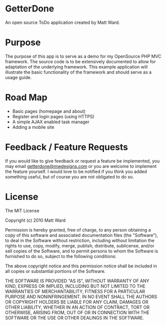 # GetterDone

An open source ToDo application created by Matt Ward.

# Purpose

The purpose of this app is to serve as a demo for my OpenSource PHP MVC framework.
The source code is to be extensively documented to allow for adaptation of the underlying framework.
This example application will illustrate the basic functionality of the framework and should serve as a usage guide.

# Road Map

* Basic pages (homepage and about)
* Register and login pages (using HTTPS)
* A simple AJAX enabled task manager
* Adding a mobile site

# Feedback / Feature Requests

If you would like to give feedback or request a feature be implemented, you may email
[getterdone@mwdesigns.com](mailto:getterdone@mwdesigns.com "email me") or you are welcome to implement the feature yourself. I would love
to be notified if you think you added something useful, but of course you are not obligated to do so.

# License

The MIT License

Copyright (c) 2010 Matt Ward

Permission is hereby granted, free of charge, to any person obtaining a copy
of this software and associated documentation files (the "Software"), to deal
in the Software without restriction, including without limitation the rights
to use, copy, modify, merge, publish, distribute, sublicense, and/or sell
copies of the Software, and to permit persons to whom the Software is
furnished to do so, subject to the following conditions:

The above copyright notice and this permission notice shall be included in
all copies or substantial portions of the Software.

THE SOFTWARE IS PROVIDED "AS IS", WITHOUT WARRANTY OF ANY KIND, EXPRESS OR
IMPLIED, INCLUDING BUT NOT LIMITED TO THE WARRANTIES OF MERCHANTABILITY,
FITNESS FOR A PARTICULAR PURPOSE AND NONINFRINGEMENT. IN NO EVENT SHALL THE
AUTHORS OR COPYRIGHT HOLDERS BE LIABLE FOR ANY CLAIM, DAMAGES OR OTHER
LIABILITY, WHETHER IN AN ACTION OF CONTRACT, TORT OR OTHERWISE, ARISING FROM,
OUT OF OR IN CONNECTION WITH THE SOFTWARE OR THE USE OR OTHER DEALINGS IN
THE SOFTWARE.
